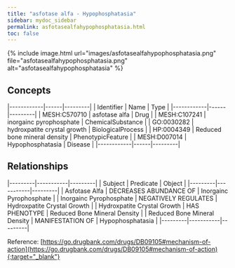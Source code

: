 ```yaml
---
title: "asfotase alfa - Hypophosphatasia"
sidebar: mydoc_sidebar
permalink: asfotasealfahypophosphatasia.html
toc: false 
---
```


{% include image.html url="images/asfotasealfahypophosphatasia.png" file="asfotasealfahypophosphatasia.png" alt="asfotasealfahypophosphatasia" %}

## Concepts

|------------|------|---------|
| Identifier | Name | Type    |
|------------|------|---------|
| MESH:C570710 | asfotase alfa | Drug |
| MESH:C107241 | inorgainc pyrophosphate | ChemicalSubstance |
| GO:0030282 | hydroxpatite crystal growth | BiologicalProcess |
| HP:0004349 | Reduced bone mineral density | PhenotypicFeature |
| MESH:D007014 | Hypophosphatasia | Disease |
|------------|------|---------|

## Relationships

|---------|-----------|---------|
| Subject | Predicate | Object  |
|---------|-----------|---------|
| Asfotase Alfa | DECREASES ABUNDANCE OF | Inorgainc Pyrophosphate |
| Inorgainc Pyrophosphate | NEGATIVELY REGULATES | Hydroxpatite Crystal Growth |
| Hydroxpatite Crystal Growth | HAS PHENOTYPE | Reduced Bone Mineral Density |
| Reduced Bone Mineral Density | MANIFESTATION OF | Hypophosphatasia |
|---------|-----------|---------|

Reference: [https://go.drugbank.com/drugs/DB09105#mechanism-of-action](https://go.drugbank.com/drugs/DB09105#mechanism-of-action){:target="_blank"}